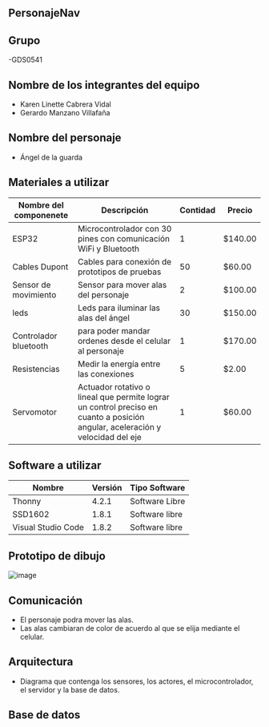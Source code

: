 ## PersonajeNav
## Grupo
-GDS0541
## Nombre de los integrantes del equipo
 - Karen Linette Cabrera Vidal
 - Gerardo Manzano Villafaña
## Nombre del personaje
- Ángel de la guarda
## Materiales a utilizar
|Nombre del componenete|Descripción|Contidad|Precio|
|-|-|-|-|
|ESP32|Microcontrolador con 30 pines con comunicación WiFi y Bluetooth|1|$140.00|
|Cables Dupont|Cables para conexión de prototipos de pruebas|50|$60.00|
|Sensor de movimiento|Sensor para mover alas del personaje|2|$100.00|
|leds|Leds para iluminar las alas del ángel|30|$150.00|
|Controlador bluetooth|para poder mandar ordenes desde el celular al personaje|1|$170.00|
|Resistencias|Medir la energía entre las conexiones|5|$2.00|
|Servomotor|	Actuador rotativo o lineal que permite lograr un control preciso en cuanto a posición angular, aceleración y velocidad del eje|1|$60.00|

## Software a utilizar
|Nombre|Versión|Tipo Software|
|-|-|-|
|Thonny|4.2.1|Software Libre|
|SSD1602|1.8.1|Software libre|
|Visual Studio Code|1.8.2|Software libre|

## Prototipo de dibujo
![image](https://github.com/111linblink/PersonajeNav/assets/146273461/ad0cb153-7b8a-48d7-bfd5-b727392a396e)

## Comunicación
- El personaje podra mover las alas.
- Las alas cambiaran de color de acuerdo al que se elija mediante el celular.
  
## Arquitectura
- Diagrama que contenga los sensores, los actores, el microcontrolador, el servidor y la base de datos.
  
## Base de datos






